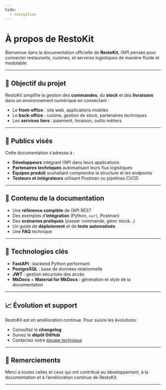 ```yaml
---
hide:
  - navigation
---
```


# À propos de RestoKit

Bienvenue dans la documentation officielle de **RestoKit**, l’API pensée pour connecter restaurants, cuisines, et services logistiques de manière fluide et modulable.

---

## 🎯 Objectif du projet

RestoKit simplifie la gestion des **commandes**, du **stock** et des **livraisons** dans un environnement numérique en connectant :

- Le **front-office** : site web, applications mobiles  
- Le **back-office** : cuisine, gestion de stock, partenaires techniques  
- Les **services tiers** : paiement, livraison, outils métiers

---

## 👥 Publics visés

Cette documentation s’adresse à :

- **Développeurs** intégrant l’API dans leurs applications  
- **Partenaires techniques** automatisant leurs flux logistiques  
- **Équipes produit** souhaitant comprendre la structure et les endpoints  
- **Testeurs et intégrateurs** utilisant Postman ou pipelines CI/CD

---

## 🧱 Contenu de la documentation

- Une **référence complète** de l’API REST  
- Des exemples d’**intégration** (Python, `curl`, Postman)  
- Des **scénarios pratiques** (passer commande, gérer stock…)  
- Un guide de **déploiement** et de **tests automatisés**  
- Une **FAQ** technique

---

## 🔧 Technologies clés

- **FastAPI** : backend Python performant  
- **PostgreSQL** : base de données relationnelle  
- **JWT** : gestion sécurisée des accès  
- **MkDocs** + **Material for MkDocs** : génération et style de la documentation

---

## 📈 Évolution et support

RestoKit est en amélioration continue. Pour suivre les évolutions :

- Consultez le **changelog**
- Suivez le **dépôt GitHub**
- Contactez notre [équipe technique](mailto:support@restokit.io)

---

## 🙏 Remerciements

Merci à toutes celles et ceux qui ont contribué au développement, à la documentation et à l’amélioration continue de RestoKit.

---
